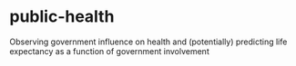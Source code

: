 # public-health
Observing government influence on health and (potentially) predicting life expectancy as a function of government involvement
